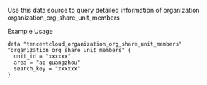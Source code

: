 Use this data source to query detailed information of organization organization_org_share_unit_members

Example Usage

```hcl
data "tencentcloud_organization_org_share_unit_members" "organization_org_share_unit_members" {
  unit_id = "xxxxxx"
  area = "ap-guangzhou"
  search_key = "xxxxxx"
}
```
